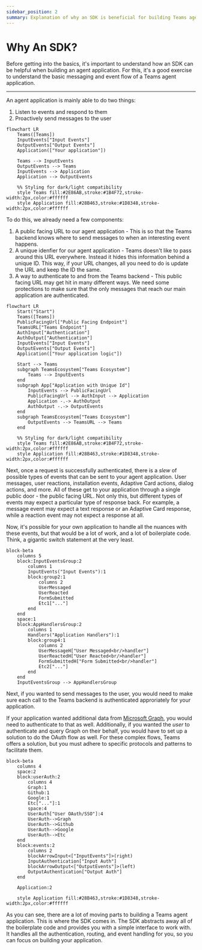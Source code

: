 ```yaml
---
sidebar_position: 2
summary: Explanation of why an SDK is beneficial for building Teams agent applications, covering event handling and proactive messaging patterns.
---
```


# Why An SDK?

Before getting into the basics, it's important to understand how an SDK can be helpful when building an agent application. For this, it's a good exercise to understand the basic messaging and event flow of a Teams agent application.

---

An agent application is mainly able to do two things:

1. Listen to events and respond to them
2. Proactively send messages to the user

```mermaid
flowchart LR
    Teams([Teams])
    InputEvents["Input Events"]
    OutputEvents["Output Events"]
    Application(["Your application"])

    Teams --> InputEvents
    OutputEvents --> Teams
    InputEvents --> Application
    Application --> OutputEvents

    %% Styling for dark/light compatibility
    style Teams fill:#2E86AB,stroke:#1B4F72,stroke-width:2px,color:#ffffff
    style Application fill:#28B463,stroke:#1D8348,stroke-width:2px,color:#ffffff
```

To do this, we already need a few components:

1. A public facing URL to our agent application - This is so that the Teams backend knows where to send messages to when an interesting event happens.
2. A unique idenfier for our agent application - Teams doesn't like to pass around this URL everywhere. Instead it hides this information behind a unique ID. This way, if your URL changes, all you need to do is update the URL and keep the ID the same.
3. A way to authenticate to and from the Teams backend - This public facing URL may get hit in many different ways. We need some protections to make sure that the only messages that reach our main application are authenticated.

```mermaid
flowchart LR
    Start("Start")
    Teams([Teams])
    PublicFacingUrl["Public Facing Endpoint"]
    TeamsURL["Teams Endpoint"]
    AuthInput["Authentication"]
    AuthOutput["Authentication"]
    InputEvents["Input Events"]
    OutputEvents["Output Events"]
    Application(["Your application logic"])

    Start --> Teams
    subgraph TeamsEcosystem["Teams Ecosystem"]
        Teams --> InputEvents
    end
    subgraph App["Application with Unique Id"]
        InputEvents --> PublicFacingUrl
        PublicFacingUrl --> AuthInput --> Application
        Application -.-> AuthOutput
        AuthOutput -.-> OutputEvents
    end
    subgraph TeamsEcosystem["Teams Ecosystem"]
        OutputEvents --> TeamsURL --> Teams
    end

    %% Styling for dark/light compatibility
    style Teams fill:#2E86AB,stroke:#1B4F72,stroke-width:2px,color:#ffffff
    style Application fill:#28B463,stroke:#1D8348,stroke-width:2px,color:#ffffff
```

Next, once a request is successfully authenticated, there is a _slew_ of possible types of events that can be sent to your agent application. User messages, user reactions, installation events, Adaptive Card actions, dialog actions, and more. All of these get to your application through a single public door - the public facing URL. Not only this, but different types of events may expect a particular type of response back. For example, a message event may expect a text response or an Adaptive Card response, while a reaction event may not expect a response at all.

Now, it's possible for your own application to handle all the nuances with these events, but that would be a lot of work, and a lot of boilerplate code. Think, a gigantic switch statement at the very least.

```mermaid
block-beta
    columns 5
    block:InputEventsGroup:2
        columns 1
        InputEvents("Input Events"):1
        block:group2:1
            columns 2
            UserMessaged
            UserReacted
            FormSubmitted
            Etc1["..."]
        end
    end
    space:1
    block:AppHandlersGroup:2
        columns 1
        Handlers("Application Handlers"):1
        block:group4:1
            columns 2
            UserMessageH["User Messaged<br/>handler"]
            UserReactedH["User Reacted<br/>handler"]
            FormSubmittedH["Form Submitted<br/>handler"]
            Etc2["..."]
        end
    end
    InputEventsGroup --> AppHandlersGroup
```

Next, if you wanted to send messages to the user, you would need to make sure each call to the Teams backend is authenticated approriately for your application.

If your application wanted additional data from [Microsoft Graph](https://learn.microsoft.com/en-us/graph/overview), you would need to authenticate to that as well. Additionally, if you wanted the _user_ to authenticate and query Graph on their behalf, you would have to set up a solution to do the OAuth flow as well. For these complex flows, Teams offers a solution, but you must adhere to specific protocols and patterns to facilitate them.

```mermaid
block-beta
    columns 4
    space:2
    block:userAuth:2
        columns 4
        Graph:1
        Github:1
        Google:1
        Etc["..."]:1
        space:4
        UserAuth["User OAuth/SSO"]:4
        UserAuth-->Graph
        UserAuth-->Github
        UserAuth-->Google
        UserAuth-->Etc
    end
    block:events:2
        columns 2
        blockArrowInput<["InputEvents"]>(right)
        InputAuthentication["Input Auth"]
        blockArrowOutput<["OutputEvents"]>(left)
        OutputAuthentication["Output Auth"]
    end

    Application:2

    style Application fill:#28B463,stroke:#1D8348,stroke-width:2px,color:#ffffff
```

As you can see, there are a lot of moving parts to building a Teams agent application. This is where the SDK comes in. The SDK abstracts away all of the boilerplate code and provides you with a simple interface to work with. It handles all the authentication, routing, and event handling for you, so you can focus on building your application.